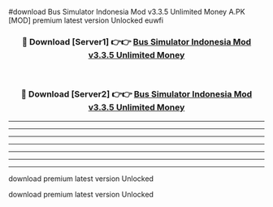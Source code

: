 #download Bus Simulator Indonesia Mod v3.3.5 Unlimited Money A.PK [MOD] premium latest version Unlocked euwfi 



<div align="center">
<h3>🔴 Download [Server1] 👉👉 <a href="https://download1apk.web.app/">Bus Simulator Indonesia Mod v3.3.5 Unlimited Money</a></h3><br>

<h3>🔴 Download [Server2] 👉👉 <a href="https://download1apk.web.app/">Bus Simulator Indonesia Mod v3.3.5 Unlimited Money</a></h3>
</div>





----------------------------------------------------------

----------------------------------------------------------

----------------------------------------------------------

----------------------------------------------------------

----------------------------------------------------------

----------------------------------------------------------

----------------------------------------------------------

download premium latest version Unlocked

download premium latest version Unlocked
